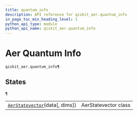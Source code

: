 ```yaml
---
title: quantum_info
description: API reference for qiskit_aer.quantum_info
in_page_toc_min_heading_level: 1
python_api_type: module
python_api_name: qiskit_aer.quantum_info
---
```


<span id="module-qiskit_aer.quantum_info" />

# Aer Quantum Info

<span id="module-qiskit_aer.quantum_info" />

`qiskit_aer.quantum_info¶`

## States

<span id="module-qiskit_aer.quantum_info" />

`¶`

|                                                                                                                    |                      |
| ------------------------------------------------------------------------------------------------------------------ | -------------------- |
| [`AerStatevector`](qiskit_aer.quantum_info.AerStatevector "qiskit_aer.quantum_info.AerStatevector")(data\[, dims]) | AerStatevector class |

